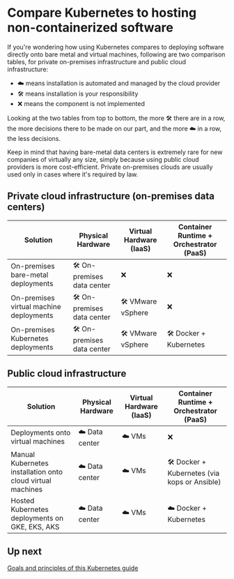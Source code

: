 # Compare Kubernetes to hosting non-containerized software

If you're wondering how using Kubernetes compares to deploying software directly onto bare metal and virtual machines, following are two comparison tables, for private on-premises infrastructure and public cloud infrastructure:

- ☁️ means installation is automated and managed by the cloud provider
- 🛠 means installation is your responsibility
- ❌ means the component is not implemented

Looking at the two tables from top to bottom, the more 🛠 there are in a row, the more decisions there to be made on our part, and the more ☁️ in a row, the less decisions.

Keep in mind that having bare-metal data centers is extremely rare for new companies of virtually any size, simply because using public cloud providers is more cost-efficient. Private on-premises clouds are usually used only in cases where it's required by law.

## Private cloud infrastructure (on-premises data centers)

| Solution | Physical Hardware | Virtual Hardware (IaaS) | Container Runtime + Orchestrator (PaaS) |
| --- | --- | --- | --- |
| On-premises bare-metal deployments | 🛠 On-premises data center | ❌ | ❌ |
| On-premises virtual machine deployments | 🛠 On-premises data center | 🛠 VMware vSphere | ❌ |
| On-premises Kubernetes deployments | 🛠 On-premises data center | 🛠 VMware vSphere | 🛠 Docker + Kubernetes |

## Public cloud infrastructure

| Solution | Physical Hardware | Virtual Hardware (IaaS) | Container Runtime + Orchestrator (PaaS) |
| --- | --- | --- | --- |
| Deployments onto virtual machines | ☁️ Data center | ☁️ VMs | ❌ |
| Manual Kubernetes installation onto cloud virtual machines | ☁️ Data center | ☁️ VMs | 🛠 Docker + Kubernetes (via kops or Ansible) |
| Hosted Kubernetes deployments on GKE, EKS, AKS | ☁️ Data center | ☁️ VMs | ☁️ Docker + Kubernetes |

## Up next

[Goals and principles of this Kubernetes guide](/labs/intro/goals-and-principles.md)
